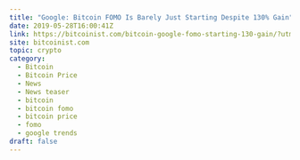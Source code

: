 ```yaml
---
title: "Google: Bitcoin FOMO Is Barely Just Starting Despite 130% Gain"
date: 2019-05-28T16:00:41Z
link: https://bitcoinist.com/bitcoin-google-fomo-starting-130-gain/?utm_medium=RSS&utm_source=hune
site: bitcoinist.com
topic: crypto
category:
  - Bitcoin
  - Bitcoin Price
  - News
  - News teaser
  - bitcoin
  - bitcoin fomo
  - bitcoin price
  - fomo
  - google trends
draft: false
---
```

